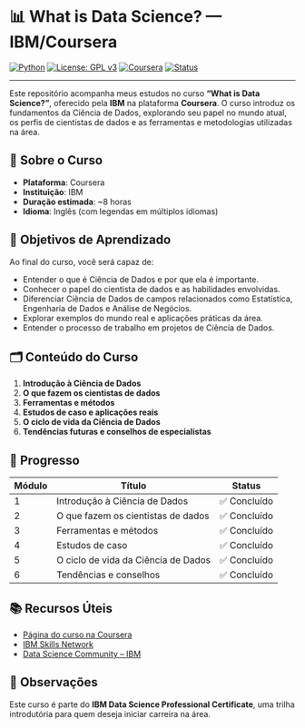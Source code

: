# 📊 What is Data Science? — IBM/Coursera

[![Python](https://img.shields.io/badge/Python-3.12-blue.svg)](https://www.python.org/)
[![License: GPL v3](https://img.shields.io/badge/License-GPLv3-blue.svg)](https://www.gnu.org/licenses/gpl-3.0)
[![Coursera](https://img.shields.io/badge/Coursera-IBM%20Data%20Science-blue.svg)](https://www.coursera.org/learn/python-project-for-data-science)
[![Status](https://img.shields.io/badge/Status-Concluído-brightgreen.svg)]()

---

Este repositório acompanha meus estudos no curso **“What is Data Science?”**, oferecido pela **IBM** na plataforma **Coursera**. O curso introduz os fundamentos da Ciência de Dados, explorando seu papel no mundo atual, os perfis de cientistas de dados e as ferramentas e metodologias utilizadas na área.

## 🧠 Sobre o Curso

- **Plataforma**: Coursera  
- **Instituição**: IBM  
- **Duração estimada**: ~8 horas  
- **Idioma**: Inglês (com legendas em múltiplos idiomas)

## 🎯 Objetivos de Aprendizado

Ao final do curso, você será capaz de:

- Entender o que é Ciência de Dados e por que ela é importante.
- Conhecer o papel do cientista de dados e as habilidades envolvidas.
- Diferenciar Ciência de Dados de campos relacionados como Estatística, Engenharia de Dados e Análise de Negócios.
- Explorar exemplos do mundo real e aplicações práticas da área.
- Entender o processo de trabalho em projetos de Ciência de Dados.

## 🗂️ Conteúdo do Curso

1. **Introdução à Ciência de Dados**
2. **O que fazem os cientistas de dados**
3. **Ferramentas e métodos**
4. **Estudos de caso e aplicações reais**
5. **O ciclo de vida da Ciência de Dados**
6. **Tendências futuras e conselhos de especialistas**

## 📝 Progresso

| Módulo | Título | Status |
|--------|--------|--------|
| 1 | Introdução à Ciência de Dados | ✅ Concluído |
| 2 | O que fazem os cientistas de dados | ✅ Concluído |
| 3 | Ferramentas e métodos | ✅ Concluído |
| 4 | Estudos de caso | ✅ Concluído |
| 5 | O ciclo de vida da Ciência de Dados | ✅ Concluído |
| 6 | Tendências e conselhos | ✅ Concluído |


## 📚 Recursos Úteis

- [Página do curso na Coursera](https://www.coursera.org/learn/what-is-datascience)
- [IBM Skills Network](https://skills.network/)
- [Data Science Community – IBM](https://community.ibm.com/community/user/datascience)

## 📌 Observações

Este curso é parte do **IBM Data Science Professional Certificate**, uma trilha introdutória para quem deseja iniciar carreira na área.
